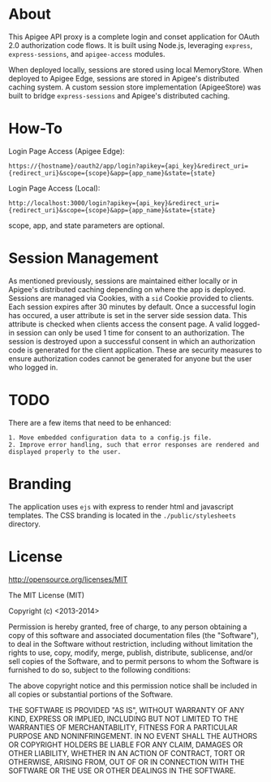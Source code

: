 # About

This Apigee API proxy is a complete login and conset application for OAuth 2.0 authorization code flows.  It is built using Node.js, leveraging `express`, `express-sessions`, and `apigee-access` modules.  

When deployed locally, sessions are stored using local MemoryStore.  When deployed to Apigee Edge, sessions are stored in Apigee's distributed caching system. A custom session store implementation (ApigeeStore) was built to bridge `express-sessions` and Apigee's distributed caching.

# How-To

Login Page Access (Apigee Edge):

    https://{hostname}/oauth2/app/login?apikey={api_key}&redirect_uri={redirect_uri}&scope={scope}&app={app_name}&state={state}

Login Page Access (Local):

    http://localhost:3000/login?apikey={api_key}&redirect_uri={redirect_uri}&scope={scope}&app={app_name}&state={state}

scope, app, and state parameters are optional.

# Session Management

As mentioned previously, sessions are maintained either locally or in Apigee's distributed caching depending on where the app is deployed.  Sessions are managed via Cookies, with a `sid` Cookie provided to clients.  Each session expires after 30 minutes by default.  Once a successful login has occured, a user attribute is set in the server side session data.  This attribute is checked when clients access the consent page.  A valid logged-in session can only be used 1 time for consent to an authorization.  The session is destroyed upon a successful consent in which an authorization code is generated for the client application.  These are security measures to ensure authorization codes cannot be generated for anyone but the user who logged in.


# TODO

There are a few items that need to be enhanced:

    1. Move embedded configuration data to a config.js file.
    2. Improve error handling, such that error responses are rendered and displayed properly to the user.


# Branding

The application uses `ejs` with express to render html and javascript templates.  The CSS branding is located in the `./public/stylesheets` directory.

# License

<http://opensource.org/licenses/MIT>

The MIT License (MIT)

Copyright (c) <2013-2014> <Apigee Corp.>

Permission is hereby granted, free of charge, to any person obtaining a copy
of this software and associated documentation files (the "Software"), to deal
in the Software without restriction, including without limitation the rights
to use, copy, modify, merge, publish, distribute, sublicense, and/or sell
copies of the Software, and to permit persons to whom the Software is
furnished to do so, subject to the following conditions:

The above copyright notice and this permission notice shall be included in
all copies or substantial portions of the Software.

THE SOFTWARE IS PROVIDED "AS IS", WITHOUT WARRANTY OF ANY KIND, EXPRESS OR
IMPLIED, INCLUDING BUT NOT LIMITED TO THE WARRANTIES OF MERCHANTABILITY,
FITNESS FOR A PARTICULAR PURPOSE AND NONINFRINGEMENT. IN NO EVENT SHALL THE
AUTHORS OR COPYRIGHT HOLDERS BE LIABLE FOR ANY CLAIM, DAMAGES OR OTHER
LIABILITY, WHETHER IN AN ACTION OF CONTRACT, TORT OR OTHERWISE, ARISING FROM,
OUT OF OR IN CONNECTION WITH THE SOFTWARE OR THE USE OR OTHER DEALINGS IN
THE SOFTWARE.
